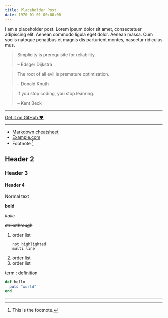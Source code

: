 ```yaml
---
title: Placeholder Post
date: 1970-01-01 00:00:00
---
```


I am a placeholder post. Lorem ipsum dolor sit amet, consectetuer adipiscing elit. Aenean commodo ligula eget dolor. Aenean massa. Cum sociis natoque penatibus et magnis dis parturient montes, nascetur ridiculus mus.


> Simplicity is prerequisite for reliability.
>
> – Edsger Dijkstra

> The root of all evil is premature optimization.
>
> – Donald Knuth

> If you stop coding, you stop leanring.
>
> – Kent Beck

---

<a href="https://github.com/muan/scribble" class="pa3 tc ba br2 db">Get it on GitHub &hearts;</a>

---

* [Markdown cheatsheet](https://www.markdownguide.org/cheat-sheet/)
* [Example.com][1]
* Footnote [^1]

## Header 2

### Header 3

#### Header 4

Normal text

**bold**

_italic_

~~strikethrough~~

1. order list
    ```
    not highlighted
    multi line
    ```
2. order list
3. order list

term
: definition

```ruby
def hello 
  puts "world"
end
```


---

[1]: http://example.com
[^1]: This is the footnote.
